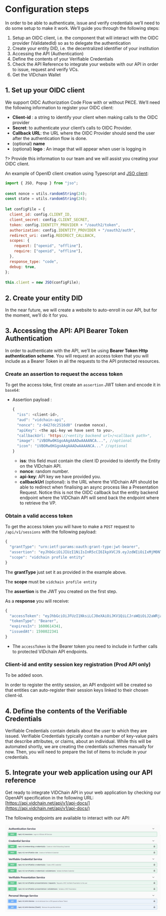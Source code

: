 # Configuration steps

In order to be able to authenticate, issue and verify credentials we’ll need to do some setup to make it work. We’ll guide you through the following steps:

1. Setup an OIDC client, i.e. the component that will interact with the OIDC provider (ValidatedId) so as to delegate the authentication
2. Create your entity DID, i.e. the decentralized identifier of your institution
3. Accessing the API (Authentication)
4. Define the contents of your Verifiable Credentials
5. Check the API Reference to integrate your website with our API in order to issue, request and verify VCs.
6. Get the VIDchain Wallet



## 1. Set up your OIDC client 

We support OIDC Authorization Code Flow with or without PKCE. We’ll need the following information to register your OIDC client:

*   **Client-id** : a string to identify your client when making calls to the OIDC provider
*   **Secret**: to authenticate your client’s calls to OIDC Provider.
*   **Callback URL**: the URL where the OIDC Provider should send the user after the authentication flow is done.
*   (optional) **name**
*   (optional) **logo** : An image that will appear when user is logging in 

?> Provide this information to our team and we will assist you creating your OIDC client.

An example of OpenID client creation using Typescript and [JSO client](https://www.npmjs.com/package/jso):


``` javascript
import { JSO, Popup } from "jso";

const nonce = utils.randomString(24);
const state = utils.randomString(24);

let configFile = {
  client_id: config.CLIENT_ID,
  client_secret: config.CLIENT_SECRET,
  token: config.IDENTITY_PROVIDER + "/oauth2/token",
  authorization: config.IDENTITY_PROVIDER + "/oauth2/auth",
  redirect_uri: config.REDIRECT_CALLBACK,
  scopes: {
    request: ["openid", "offline"],
    require: ["openid", "offline"],
  },
  response_type: "code",
  debug: true,
};

this.client = new JSO(configFile);
```

## 2. Create your entity DID

In the near future, we will create a website to auto-enroll in our API, but for the moment, we’ll do it for you. 

## 3. Accessing the API: API Bearer Token Authentication

In order to authenticate with the API, we’ll be using **Bearer Token Http authentication scheme**. You will request an access token that you will include as a Bearer Token in all the requests to the API protected resources.

### Create an assertion to request the access token
To get the access toke, first create an `assertion` JWT token and encode it in `base64`:

* Assertion payload :
  ``` javascript
  {
    "iss": <client-id>,
    "aud": "vidchain-api",
    "nonce": "z-0427dc2516d0" (random nonce),
    "apiKey": <the api-key we have sent to you>,
    "callbackUrl: "https://<entity backend url>/<callback path>",
    "image": "iVBORw0KGgoAAgAAADwAAAANCA...", //optional
    "icon": "iVBORw0KGgoAAgAAADwAAAANCA..." //optional
  }
  ```

  * **iss**: this field must contain the client ID provided to identify the Entity on the VIDchain API.
  * **nonce**: random number.
  * **api-key**: API key we have provided you.
  * **callbackUrl** (optional): is the URL where the VIDchain API should be able to redirect when finalising an async process like a Presentation Request. Notice this is not the OIDC callback but the entity backend endpoint where the VIDChain API will send back the endpoint where to retrieve the VP.


### Obtain a valid access token
To get the access token you will have to make a `POST` request to `/api/v1/sessions` with the following payload:

``` javascript
{
  "grantType": "urn:ietf:params:oauth:grant-type:jwt-bearer",
  "assertion": "eyJhbGciOiJIUzI1NiIsInR5cCI6IkpXVCJ9.eyJzdWIiOiIxMjM0NTY3ODkwIiwibmFtZSI6IkpvaG4gRG9lIiwiaWF0IjoxNTE2MjM5MDIyfQ.SflKxwRJSMeKKF2QT4fwpMeJf36POk6yJV_adQssw5c",
  "scope": "vidchain profile entity"
}
```

The **grantType** just set it as provided in the example above.

The **scope** must be `vidchain profile entity`

The **assertion** is the JWT you created on the first step.

As a **response** you will receive:

``` javascript
{
  "accessToken": "eyJhbGciOiJFUzI1NksiLCJ0eXAiOiJKV1QiLCJraWQiOiJ2aWRjaGFpbi1hcGkifQ.eyJzdWIiOiJFTlRJVFktTkFNRSIsImRpZCI6ImRpZDp2aWQ6MHg3OTc0ZGU2NTY4OEFiNTU0QWZENDk1NWMxMkYzQzk0MjdmM0E4QzFBIiwibm9uY2UiOiJ6LTA0MjdkYzI1MTZkMCIsImlhdCI6MTU5ODAyMjM0MSwiZXhwIjoxNjAwNjE0MzQxLCJhdWQiOiJ2aWRjaGFpbi1hcGkifQ.CbsJxbeMmZj8lS8k_-QH4zPLjvYcWjDDpZ7vrOGFq2R30ZSH4bCoZBz2Ra4LXYMkYjH_jPBikso667baudsI9w",
  "tokenType": "Bearer",
  "expiresIn": 1600614341,
  "issuedAt": 1598022341
}
```
* The `accessToken` is the Bearer token you need to include in further calls to protected VIDchain API endpoints.

### Client-id and entity session key registration (Prod API only)

To be added soon.

In order to register the entity session, an API endpoint will be created so that entities can auto-register their session keys linked to their chosen client-id.


## 4. Define the contents of the Verifiable Credentials

Verifiable Credentials contain details about the user to which they are issued. Verifiable Credentials typically contain a number of key-value pairs that describe attributes, or claims, about an individual. While this will be automated shortly, we are creating the credentials schemes manually for now. Then, you will need to prepare the list of items to include in your credentials.


## 5. Integrate your web application using our API reference

Get ready to integrate VIDChain API in your web application by checking our OpenAPI specification in the following URL: [https://api.vidchain.net/api/v1/api-docs/](https://api.vidchain.net/api/v1/api-docs/)

The following endpoints are available to interact with our API:

![openapi-services](_media/openapi-services.jpg)

